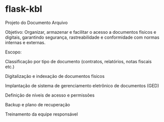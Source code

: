 # flask-kbl
Projeto do Documento Arquivo


Objetivo:
Organizar, armazenar e facilitar o acesso a documentos físicos e digitais, garantindo segurança, rastreabilidade e conformidade com normas internas e externas.

Escopo:

Classificação por tipo de documento (contratos, relatórios, notas fiscais etc.)

Digitalização e indexação de documentos físicos

Implantação de sistema de gerenciamento eletrônico de documentos (GED)

Definição de níveis de acesso e permissões

Backup e plano de recuperação

Treinamento da equipe responsável
